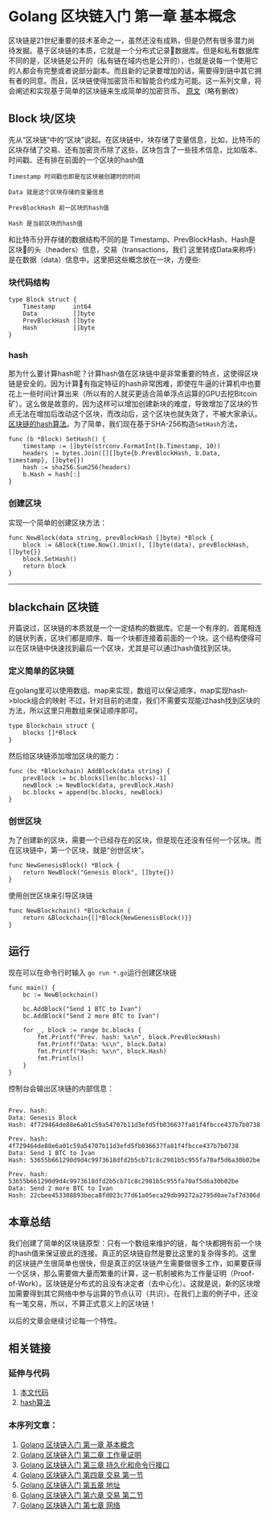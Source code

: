# Golang 区块链入门 第一章 基本概念

区块链是21世纪重要的技术革命之一，虽然还没有成熟，但是仍然有很多潜力尚待发掘。基于区块链的本质，它就是一个分布式记录数据库。但是和私有数据库不同的是，区块链是公开的（私有链在域内也是公开的），也就是说每一个使用它的人都会有完整或者说部分副本。而且新的记录要增加的话，需要得到链中其它拥有者的同意。而且，区块链使得加密货币和智能合约成为可能。这一系列文章，将会阐述和实现基于简单的区块链来生成简单的加密货币。
[原文][原文]（略有删改）

## Block 块/区块
先从“区块链”中的“区块”说起。在区块链中，块存储了变量信息，比如，比特币的区块存储了交易、还有加密货币除了这些，区块包含了一些技术信息，比如版本、时间戳、还有排在前面的一个区块的hash值

```
Timestamp 时间戳也即是在区块被创建时的时间
``` 
``` 
Data 就是这个区块存储的变量信息
``` 
``` 
PrevBlockHash 前一区块的hash值
``` 
``` 
Hash 是当前区块的hash值
``` 

和比特币分开存储的数据结构不同的是 Timestamp、PrevBlockHash、Hash是区块的头（headers）信息，交易（transactions，我们
这里转成Data来称呼）是在数据（data）信息中。这里把这些概念放在一块，方便些:

### 块代码结构
```golang
type Block struct {
	Timestamp     int64
	Data          []byte
	PrevBlockHash []byte
	Hash          []byte
}
```
### hash
那为什么要计算hash呢？计算hash值在区块链中是非常重要的特点，这使得区块链是安全的。因为计算有指定特征的hash非常困难，即使在牛逼的计算机中也要花上一些时间计算出来（所以有的人就买更适合简单浮点运算的GPU去挖Bitcoin矿）。这么做是故意的，因为这样可以增加创建新块的难度，导致增加了区块的节点无法在增加后改动这个区块，而改动后，这个区块也就失效了，不被大家承认。
[区块链的hash算法][hash算法]。为了简单，我们现在基于SHA-256构造`SetHash`方法，

```golang
func (b *Block) SetHash() {
	timestamp := []byte(strconv.FormatInt(b.Timestamp, 10))
	headers := bytes.Join([][]byte{b.PrevBlockHash, b.Data, timestamp}, []byte{})
	hash := sha256.Sum256(headers)
	b.Hash = hash[:]
}
```

### 创建区块
实现一个简单的创建区块方法：

```golang
func NewBlock(data string, prevBlockHash []byte) *Block {
	block := &Block{time.Now().Unix(), []byte(data), prevBlockHash, []byte{}}
	block.SetHash()
	return block
}
```


---

## blackchain 区块链

开篇说过，区块链的本质就是一个一定结构的数据库。它是一个有序的、首尾相连的链状列表，区块们都是顺序、每一个块都连接着前面的一个块。这个结构使得可以在区块链中快速找到最后一个区块，尤其是可以通过hash值找到区块。


### 定义简单的区块链

在golang里可以使用数组、map来实现，数组可以保证顺序，map实现hash->block组合的映射
不过，针对目前的进度，我们不需要实现能过hash找到区块的方法，所以这里只用数组来保证顺序即可。

```golang
type Blockchain struct {
	blocks []*Block
}
```

然后给区块链添加增加区块的能力：

```golang
func (bc *Blockchain) AddBlock(data string) {
	prevBlock := bc.blocks[len(bc.blocks)-1]
	newBlock := NewBlock(data, prevBlock.Hash)
	bc.blocks = append(bc.blocks, newBlock)
}
```

### 创世区块

为了创建新的区块，需要一个已经存在的区块，但是现在还没有任何一个区块。而在区块链中，第一个区块，就是“创世区块”。

```golang
func NewGenesisBlock() *Block {
	return NewBlock("Genesis Block", []byte{})
}
```

使用创世区块来引导区块链

```golang
func NewBlockchain() *Blockchain {
	return &Blockchain{[]*Block{NewGenesisBlock()}}
}
```



## 运行

现在可以在命令行时输入 `go run *.go`运行创建区块链

```golang
func main() {
	bc := NewBlockchain()

	bc.AddBlock("Send 1 BTC to Ivan")
	bc.AddBlock("Send 2 more BTC to Ivan")

	for _, block := range bc.blocks {
		fmt.Printf("Prev. hash: %x\n", block.PrevBlockHash)
		fmt.Printf("Data: %s\n", block.Data)
		fmt.Printf("Hash: %x\n", block.Hash)
		fmt.Println()
	}
}
```

控制台会输出区块链的内部信息：

```log

Prev. hash:
Data: Genesis Block
Hash: 4f729464de88e6a01c59a54707b11d3efd5fb036637fa81f4fbcce437b7b0738

Prev. hash: 4f729464de88e6a01c59a54707b11d3efd5fb036637fa81f4fbcce437b7b0738
Data: Send 1 BTC to Ivan
Hash: 53655b661290d9d4c9973618dfd2b5cb71c8c2981b5c955fa70af5d6a30b02be

Prev. hash: 53655b661290d9d4c9973618dfd2b5cb71c8c2981b5c955fa70af5d6a30b02be
Data: Send 2 more BTC to Ivan
Hash: 22cbee453308893beca8fd023c77d61a05eca29db99272a2795d0ae7af7d306d

```

## 本章总结

我们创建了简单的区块链原型：只有一个数组来维护的链，每个块都拥有前一个块的hash值来保证彼此的连接。真正的区块链自然是要比这里的复杂得多的。这里的区块链产生很简单也很快，但是真正的区块链产生需要做很多工作，如果要获得一个区块，那么需要做大量而繁重的计算，这一机制被称为工作量证明（Proof-of-Work）。区块链是分布式的且没有决定者（去中心化）。这就是说，新的区块增加需要得到其它网络中参与运算的节点认可（共识）。在我们上面的例子中，还没有一笔交易，所以，不算正式意义上的区块链！

以后的文章会继续讨论每一个特性。

## 相关链接

### 延伸与代码

1. [本文代码][本文代码]
2. [hash算法][hash算法]

### 本序列文章：

1. [Golang 区块链入门 第一章 基本概念][本序列第一篇]
2. [Golang 区块链入门 第二章 工作量证明][本序列第二篇]
3. [Golang 区块链入门 第三章 持久化和命令行接口][本序列第三篇]
4. [Golang 区块链入门 第四章 交易 第一节][本序列第四篇]
5. [Golang 区块链入门 第五章 地址][本序列第五篇]
6. [Golang 区块链入门 第六章 交易 第二节][本序列第六篇]
7. [Golang 区块链入门 第七章 网络][本序列第七篇]

[本序列第一篇]: https://printfcoder.github.io/myblog/myblog/blockchain/abc/2018/03/05/abc-building-blockchain-in-go-part-1-basic-prototype/
[本序列第二篇]: https://printfcoder.github.io/myblog/myblog/blockchain/abc/2018/03/06/abc-building-blockchain-in-go-part-2-proof-of-work/
[本序列第三篇]: https://printfcoder.github.io/myblog/myblog/blockchain/abc/2018/03/07/abc-building-blockchain-in-go-part-3-persistence-and-cli/
[本序列第四篇]: https://printfcoder.github.io/myblog/myblog/blockchain/abc/2018/03/09/abc-building-blockchain-in-go-part-4-transactions-1/
[本序列第五篇]: https://printfcoder.github.io/myblog/myblog/blockchain/abc/2018/03/14/abc-building-blockchain-in-go-part-5-address/
[本序列第六篇]: https://printfcoder.github.io/myblog/myblog/blockchain/abc/2018/03/17/abc-building-blockchain-in-go-part-6-transactions-2/
[本序列第七篇]: https://printfcoder.github.io/myblog/myblog/blockchain/abc/2018/03/20/abc-building-blockchain-in-go-part-7-network/

[原文]: https://jeiwan.cc/posts/building-blockchain-in-go-part-1/
[hash算法]: https://en.bitcoin.it/wiki/Block_hashing_algorithm
[本文代码]:  https://github.com/printfcoder/blockchain-abc/tree/part_1